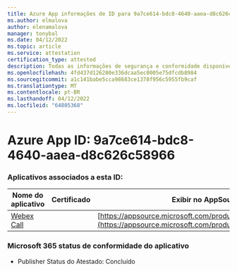 ```yaml
---
title: Azure App informações de ID para 9a7ce614-bdc8-4640-aaea-d8c626c58966
ms.author: elmalova
author: elenamalova
manager: tonybal
ms.date: 04/12/2022
ms.topic: article
ms.service: attestation
certification_type: attested
description: Todas as informações de segurança e conformidade disponíveis para 9a7ce614-bdc8-4640-aaea-d8c626c58966.
ms.openlocfilehash: 4fd437d126280e336dcaa5ec0005e75dfcdb8984
ms.sourcegitcommit: a1c141babe5cca98683ce1378f956c5955fb9caf
ms.translationtype: MT
ms.contentlocale: pt-BR
ms.lasthandoff: 04/12/2022
ms.locfileid: "64805368"
---
```

# <a name="azure-app-id-9a7ce614-bdc8-4640-aaea-d8c626c58966"></a>Azure App ID: 9a7ce614-bdc8-4640-aaea-d8c626c58966


### <a name="apps-associated-with-this-id"></a>Aplicativos associados a esta ID:
| **Nome do aplicativo** | **Certificado** | **Exibir no AppSource** |
|--------------|---------------|-----------------------|
| [Webex Call](../forward/WA200001495.md) |  | [https://appsource.microsoft.com/product/office/WA200001495](https://appsource.microsoft.com/product/office/WA200001495) |

### <a name="microsoft-365-app-compliance-status"></a>Microsoft 365 status de conformidade do aplicativo
- Publisher Status do Atestado: Concluído
